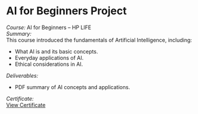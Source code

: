 # AI for Beginners Project

*Course:* AI for Beginners – HP LIFE  
*Summary:*  
This course introduced the fundamentals of Artificial Intelligence, including:  
- What AI is and its basic concepts.  
- Everyday applications of AI.  
- Ethical considerations in AI.  

*Deliverables:*  
- PDF summary of AI concepts and applications.  

*Certificate:*  
[View Certificate](https://www.life-global.org/course/391-ai-for-beginners)
